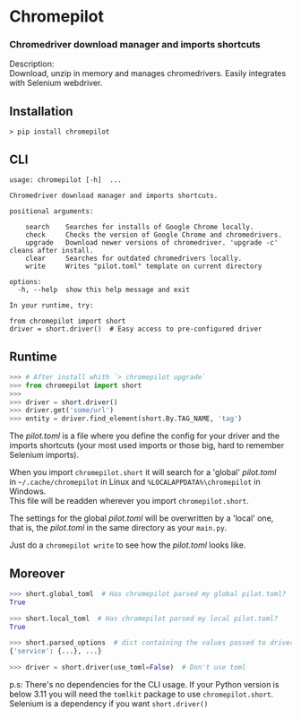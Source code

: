 # Chromepilot
### Chromedriver download manager and imports shortcuts

Description:  
Download, unzip in memory and manages chromedrivers.
Easily integrates with Selenium webdriver.

## Installation
~~~
> pip install chromepilot
~~~

## CLI
~~~
usage: chromepilot [-h]  ...

Chromedriver download manager and imports shortcuts.

positional arguments:
  
    search    Searches for installs of Google Chrome locally.
    check     Checks the version of Google Chrome and chromedrivers.
    upgrade   Download newer versions of chromedriver. 'upgrade -c' cleans after install.
    clear     Searches for outdated chromedrivers locally.
    write     Writes "pilot.toml" template on current directory

options:
  -h, --help  show this help message and exit

In your runtime, try:

from chromepilot import short
driver = short.driver()  # Easy access to pre-configured driver
~~~

## Runtime
~~~Python
>>> # After install whith `> chromepilot upgrade`
>>> from chromepilot import short
>>>
>>> driver = short.driver()
>>> driver.get('some/url')
>>> entity = driver.find_element(short.By.TAG_NAME, 'tag')
~~~

The _pilot.toml_ is a file where you define the config for your driver and
the imports shortcuts (your most used imports or those big, hard to remember Selenium imports).  
  
When you import `chromepilot.short` it will search for a 'global' _pilot.toml_  
in `~/.cache/chromepilot` in Linux and `%LOCALAPPDATA%\chromepilot` in Windows.  
This file will be readden wherever you import `chromepilot.short`.  
  
The settings for the global _pilot.toml_ will be overwritten by a 'local' one,  
that is, the _pilot.toml_ in the same directory as your `main.py`.  
  
Just do a `chromepilot write` to see how the _pilot.toml_ looks like.  
  

## Moreover
~~~Python
>>> short.global_toml  # Has chromepilot parsed my global pilot.toml?
True

>>> short.local_toml  # Has chromepilot parsed my local pilot.toml?
True

>>> short.parsed_options  # dict containing the values passed to driver constructor
{'service': {...}, ...}

>>> driver = short.driver(use_toml=False)  # Don't use toml
~~~

p.s: There's no dependencies for the CLI usage.
     If your Python version is below 3.11 you will need the `tomlkit` package to use `chromepilot.short`.
     Selenium is a dependency if you want `short.driver()`
